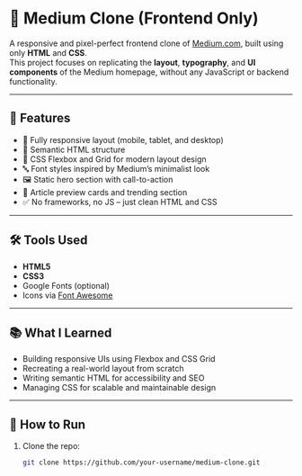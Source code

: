 # 📰 Medium Clone (Frontend Only)

A responsive and pixel-perfect frontend clone of [Medium.com](https://medium.com), built using only **HTML** and **CSS**.  
This project focuses on replicating the **layout**, **typography**, and **UI components** of the Medium homepage, without any JavaScript or backend functionality.

---

## 🚀 Features

- 📱 Fully responsive layout (mobile, tablet, and desktop)
- 🧱 Semantic HTML structure
- 🎨 CSS Flexbox and Grid for modern layout design
- 🔤 Font styles inspired by Medium’s minimalist look
- 🖼️ Static hero section with call-to-action
- 📰 Article preview cards and trending section
- ✅ No frameworks, no JS – just clean HTML and CSS


---

## 🛠️ Tools Used

- **HTML5**
- **CSS3**
- Google Fonts (optional)
- Icons via [Font Awesome](https://fontawesome.com) 

---

## 📚 What I Learned

- Building responsive UIs using Flexbox and CSS Grid
- Recreating a real-world layout from scratch
- Writing semantic HTML for accessibility and SEO
- Managing CSS for scalable and maintainable design

---

## 🔧 How to Run

1. Clone the repo:
   ```bash
   git clone https://github.com/your-username/medium-clone.git
